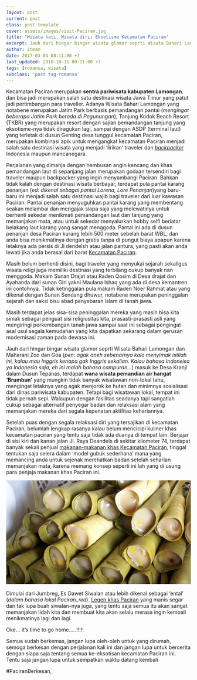 ```yaml
---
layout: post
current: post
class: post-template
cover: assets/images/visit-Paciran.jpg
title: "Wisata hati, Wisata diri; Eksotisme Kecamatan Paciran"
excerpt: Jauh dari hingar bingar wisata glamor seprti Wisata Bahari Lamongan atau Maharani Zoo dan Goa, masih banyak tempat wisata yang bisa dikunjungi.
author: itmam
date: 2017-03-04 08:11:00 +7
last_updated: 2018-10-11 00:11:00 +7
tags: [romansa, wisata]
subclass: 'post tag-romansa'
---
```


Kecamatan Paciran merupakan **sentra pariwisata kabupaten Lamongan**. dan bisa jadi merupakan salah satu destinasi wisata Jawa Timur yang patut jadi pertimbangan para traveller. Adanya Wisata Bahari Lamongan yang notabene merupakan Jatim Park berbasis pemandangan pantai (_mengingat beberapa Jatim Park berada di Pegunungan_), Tanjung Kodok Beach Resort (TKBR) yang merupakan resort dengan sajian pemandangan tanjung yang eksotisme-nya tidak diragukan lagi, sampai dengan ASDP (terminal laut) yang terletak di dusun Genting desa tunggul kecamatan Paciran, merupakan kombinasi apik untuk mengangkat kecamatan Paciran menjadi salah satu destinasi wisata yang menjadi ‘lirikan’ traveler dan _[backpacker](http://backpacker.paciran.com/)_ Indonesia maupun mancanegara.

Perjalanan yang dimanja dengan hembusan angin kencang dan khas pemandangan laut di sepanjang jalan merupakan godaan tersendiri bagi traveler maupun backpacker yang ingin menyambangi Paciran. Bahkan tidak kalah dengan destinasi wisata berbayar, terdapat pula pantai karang penanjan (_ed: dikenal sebagai pantai Lorena, Lore Penanjan_)yang baru-baru ini menjadi salah satu destinasi wajib bagi traveler dari luar kawasan Paciran. Pantai penanjan menyuguhkan pantai karang yang membentang seakan melambai dan mengajak siapa saja yang melewatinya untuk berhenti sekedar menikmati pemandangan laut dan tanjung yang memanjakan mata, atau untuk sekedar menyalurkan hobby selfi berlatar belakang laut karang yang sangat menggoda. Pantai ini ada di dusun penanjan desa Paciran kurang lebih 500 meter sebelah barat WBL, dan anda bisa menikmatinya dengan gratis tanpa di pungut biaya apapun karena letaknya ada persis di Jl dendelsh atau jalan pantura, yang pasti akan anda lewati jika anda berasal dari barat [Kecamatan Paciran](https://www.paciran.com/tag/ekonomi).

Masih belum berhenti disini, bagi traveler yang menyukai sejarah sekaligus wisata religi juga memiliki destinasi yang terbilang cukup banyak nan menggoda. Makam Sunan Drajat atau Raden Qosim di Desa drajat dan Ayahanda dari sunan Giri yakni Maulana Ishaq yang ada di desa kemantren ini contohnya. Tidak ketinggalan pula makam Raden Noer Rahmat atau yang dikenal dengan Sunan Sendang dhuwur, notabene merupakan peninggalan sejarah dan saksi bisu abad penyebaran islam di tanah jawa.

Masih terdapat jelas sisa-sisa peninggalan mereka yang masih bisa kita simak sebagai penguat sisi religiusitas kita, prasasti-prasasti asli yang mengiringi perkembangan tanah jawa sampai saat ini sebagai pengingat asal usul segala kemudahan yang kita dapatkan sekarang dalam gerusan modernisasi zaman pada dewasa ini.

Jauh dari hingar bingar wisata glamor seprti Wisata Bahari Lamongan dan Maharani Zoo dan Goa (_pen: agak aneh sebenarnya kalo menyimak istilah ini, kalau mau Inggris kenapa _gak_ Inggris sekalian. Kalau bahasa Indoneisa ya Indonesia saja, eh ini malah bahasa campuran…_) masuk ke Desa Kranji dalam Dusun Tepanas, terdapat **wana wisata pemandian air hangat ‘Brumbun’** yang mungkin tidak banyak wisatawan non-lokal tahu, mengingat letaknya yang agak menjorok ke hutan dan minimnya sosialisasi dari dinas pariwisata kabupaten. Tetapi bagi wisatawan lokal, tempat ini tidak pernah sepi. Walaupun dengan fasilitas seadanya tapi sangatlah cukup sebagai alternatif penyegar badan dan relaksasi alam yang memanjakan mereka dari segala kepenatan aktifitas kehariannya.

Setelah puas dengan segala relaksasi diri yang tersajikan di kecamatan Paciran, belumlah lengkap rasanya kalau belum mencicipi kuliner khas kecamatan paciran yang tentu saja tidak ada duanya di tempat lain. Berjajar di sisi kiri dan kanan jalan Jl. Raya Deandels di sekitar kilometer 74, terdapat banyak sekali penjual [makanan-makanan khas Kecamatan Paciran](/tag/kuliner/), tinggal tentukan saja selera dalam ‘model gubuk sederhana’ mana yang memancing anda untuk sejenak merehatkan badan setelah seharian memanjakan mata, karena memang konsep seperti ini lah yang di usung para penjaja makanan khas Paciran ini.

![Jumbreg Paciran](assets/images/jumbreg-celorot.jpg)

Dimulai dari Jumbreg, Es Dawet Siwalan atau lebih dikenal sebagai ‘ental’ (_dalam bahasa lokal Paciran_red_). [Legen khas Paciran](https://www.paciran.com/2017/03/legen-paciran-yang-kian-diburu-wisatawan) yang manis segar dan tak lupa buah siwalan-nya juga, yang tentu saja semua itu akan sangat memanjakan lidah kita dan membuat kita akan selalu merasa ingin kembali menikmatinya lagi dan lagi.

Oke… it’s time to go home…..!!!!!

Semua sudah berkemas, jangan lupa oleh-oleh untuk yang dirumah, semoga berkesan dengan perjalanan kali ini dan jangan lupa untuk bercerita dengan siapa saja tentang semua ke-eksotisan kecamatan Paciran ini. Tentu saja jangan lupa untuk sempatkan waktu datang kembali

#PaciranBerkesan,